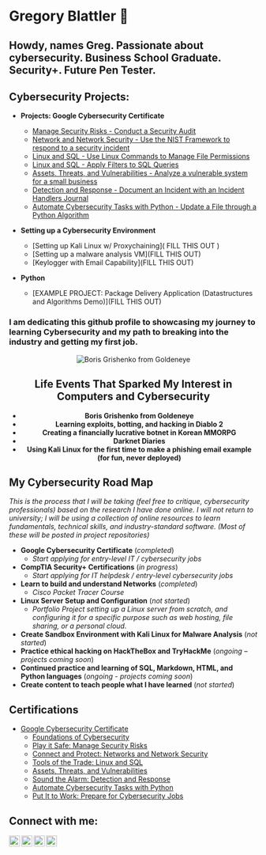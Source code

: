 # Gregory Blattler 👋

<p align="center"><h2>Howdy, names Greg. Passionate about cybersecurity. Business School Graduate. Security+. Future Pen Tester.
</h2>

<h2>Cybersecurity Projects:</h2>

- <b>Projects: Google Cybersecurity Certificate</b>
  - [Manage Security Risks - Conduct a Security Audit](https://github.com/oscargregory/SecurityAudit/blob/main/README.md)
  - [Network and Network Security - Use the NIST Framework to respond to a security incident](https://github.com/oscargregory/Network-and-Network-Security/blob/main/README.md)
  - [Linux and SQL - Use Linux Commands to Manage File Permissions](https://github.com/oscargregory/Linux-and-SQL)
  - [Linux and SQL - Apply Filters to SQL Queries](https://github.com/oscargregory/SQL/blob/main/README.md)
  - [Assets, Threats, and Vulnerabilities - Analyze a vulnerable system for a small business](https://github.com/oscargregory/Assets-Threats-and-Vulnerabilities/blob/main/README.md)
  - [Detection and Response - Document an Incident with an Incident Handlers Journal](https://docs.google.com/document/d/13wcp-QZ_TOdI1BRwEdYBmnQi4rrhG3BpdR1YafNTgbY/edit?usp=sharing&resourcekey=0-A5uMNSKFI30aec7U1tGo6Q)
  - [Automate Cybersecurity Tasks with Python - Update a File through a Python Algorithm](https://docs.google.com/document/d/1IzG9Ss1GPkiYC3ZJ7-qDFJELmXF-HoEgjjy3LB7XnZ0/edit?usp=sharing&resourcekey=0-LNBqyJFnuCqS1cRElUkcdg)
    
- <b>Setting up a Cybersecurity Environment</b>
  - [Setting up Kali Linux w/ Proxychaining]( FILL THIS OUT )
  - [Setting up a malware analysis VM](FILL THIS OUT)
  - [Keylogger with Email Capability](FILL THIS OUT)
- <b>Python</b>
  - [EXAMPLE PROJECT: Package Delivery Application (Datastructures and Algorithms Demo)](FILL THIS OUT)

<h3> I am dedicating this github profile to showcasing my journey to learning Cybersecurity and my path to breaking into the industry and getting my first job.</h3>
                                                                                
<div style="text-align: center;">

![Boris Grishenko from Goldeneye](https://i0.wp.com/www.bondmovies.com/wp-content/uploads/2015/02/tumblr_njyhsl7F9v1und15po1_500.gif?ssl=1)


## Life Events That Sparked My Interest in Computers and Cybersecurity

- **Boris Grishenko from Goldeneye**
- **Learning exploits, botting, and hacking in Diablo 2**
- **Creating a financially lucrative botnet in Korean MMORPG**
- **Darknet Diaries**
- **Using Kali Linux for the first time to make a phishing email example (for fun, never deployed)**

</div>

## My Cybersecurity Road Map

*This is the process that I will be taking (feel free to critique, cybersecurity professionals) based on the research I have done online. I will not return to university; I will be using a collection of online resources to learn fundamentals, technical skills, and industry-standard software. (Most of these will be posted in project repositories)*

- **Google Cybersecurity Certificate** (*completed*)
  - *Start applying for entry-level IT / cybersecurity jobs*
- **CompTIA Security+ Certifications** (*in progress*)
  - *Start applying for IT helpdesk / entry-level cybersecurity jobs*
- **Learn to build and understand Networks** (*completed*)
  - *Cisco Packet Tracer Course*
- **Linux Server Setup and Configuration** (*not started*)
  - *Portfolio Project setting up a Linux server from scratch, and configuring it for a specific purpose such as web hosting, file sharing, or a personal cloud.*
- **Create Sandbox Environment with Kali Linux for Malware Analysis** (*not started*)
- **Practice ethical hacking on HackTheBox and TryHackMe** (*ongoing – projects coming soon*)
- **Continued practice and learning of SQL, Markdown, HTML, and Python languages** (*ongoing - projects coming soon*)
- **Create content to teach people what I have learned** (*not started*)

<h2> Certifications</h2>

  - [Google Cybersecurity Certificate](https://imgur.com/a/m7GHK1E)
      - [Foundations of Cybersecurity](https://www.coursera.org/account/accomplishments/certificate/LPPRNBE52X8G)
      - [Play it Safe: Manage Security Risks](https://www.coursera.org/account/accomplishments/certificate/V5MUJ952QPLN)
      - [Connect and Protect: Networks and Network Security](https://www.coursera.org/account/accomplishments/certificate/GT2D5VJ2UYET)
      - [Tools of the Trade: Linux and SQL](https://www.coursera.org/account/accomplishments/certificate/P9QUVDY8G8RK)
      - [Assets, Threats, and Vulnerabilities](https://www.coursera.org/account/accomplishments/certificate/U2PZEJWYC4XM)
      - [Sound the Alarm: Detection and Response](https://www.coursera.org/account/accomplishments/certificate/EGP3CKQARC9R)
      - [Automate Cybersecurity Tasks with Python](https://www.coursera.org/account/accomplishments/certificate/S833XGKJ956J)
      - [Put It to Work: Prepare for Cybersecurity Jobs](https://www.coursera.org/account/accomplishments/certificate/MNU3KNV55BYB)

<h2> Connect with me:</h2>

[<img align="left" alt="oscargregory | YouTube" width="22px" src="https://cdn.jsdelivr.net/npm/simple-icons@v3/icons/youtube.svg" />][youtube]
[<img align="left" alt="oscargregory | Twitter" width="22px" src="https://cdn.jsdelivr.net/npm/simple-icons@v3/icons/twitter.svg" />][twitter]
[<img align="left" alt="Greg Blattler | LinkedIn" width="22px" src="https://cdn.jsdelivr.net/npm/simple-icons@v3/icons/linkedin.svg" />][linkedin]
[<img align="left" alt="oscargregoryinc | Instagram" width="22px" src="https://cdn.jsdelivr.net/npm/simple-icons@v3/icons/instagram.svg" />][instagram]

[twitter]: https://twitter.com/
[youtube]: https://www.youtube.com/
[instagram]: https://www.instagram.com/
[linkedin]: https://www.linkedin.com/in/greg-blattler-76001a71
</p>
